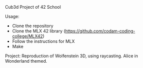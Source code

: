 Cub3d
Project of 42 School

Usage:

- Clone the repository
- Clone the MLX 42 library (https://github.com/codam-coding-college/MLX42)
- Follow the instructions for MLX
- Make

Project:
Reproduction of Wolfenstein 3D, using raycasting. Alice in Wonderland themed.

